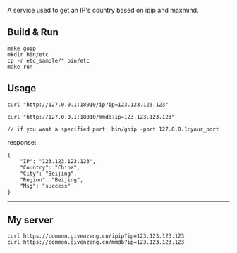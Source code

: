 A service used to get an IP's country based on ipip and maxmind.

## Build & Run
```
make goip
mkdir bin/etc
cp -r etc_sample/* bin/etc
make run
```

## Usage
```
curl "http://127.0.0.1:18010/ip?ip=123.123.123.123"

curl "http://127.0.0.1:18010/mmdb?ip=123.123.123.123"

// if you want a specified port: bin/goip -port 127.0.0.1:your_port
```

response:
```
{
    "IP": "123.123.123.123",
    "Country": "China",
    "City": "Beijing",
    "Region": "Beijing",
    "Msg": "success"
}
```
---

## My server
```
curl https://common.givenzeng.cn/ipip?ip=123.123.123.123
curl https://common.givenzeng.cn/mmdb?ip=123.123.123.123
```
